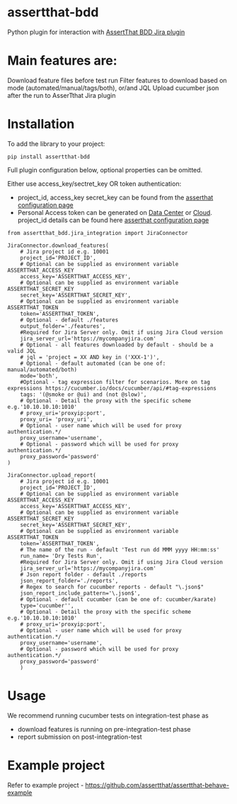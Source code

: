 # assertthat-bdd 
Python plugin for interaction with [AssertThat BDD Jira plugin](https://marketplace.atlassian.com/1219033)

# Main features are:

Download feature files before test run
Filter features to download based on mode (automated/manual/tags/both), or/and JQL
Upload cucumber json after the run to AsserTthat Jira plugin

# Installation
To add the library to your project:

```pip install assertthat-bdd```

Full plugin configuration below, optional properties can be omitted.  

Either use access_key/sectret_key OR token authentication:
- project_id, access_key secret_key can be found from the  [asserthat configuration page](https://assertthat.atlassian.net/wiki/spaces/ABTM/pages/725385217/Configuration)
- Personal Access token can be generated on [Data Center](https://confluence.atlassian.com/enterprise/using-personal-access-tokens-1026032365.html) or [Cloud](https://id.atlassian.com/manage-profile/security/api-tokens).  project_id details can be found here [asserthat configuration page](https://assertthat.atlassian.net/wiki/spaces/ABTM/pages/725385217/Configuration)

```
from assertthat_bdd.jira_integration import JiraConnector

JiraConnector.download_features(
    # Jira project id e.g. 10001
    project_id='PROJECT_ID',
    # Optional can be supplied as environment variable ASSERTTHAT_ACCESS_KEY
    access_key='ASSERTTHAT_ACCESS_KEY',
    # Optional can be supplied as environment variable ASSERTTHAT_SECRET_KEY
    secret_key='ASSERTTHAT_SECRET_KEY',
    # Optional can be supplied as environment variable ASSERTTHAT_TOKEN
    token='ASSERTTHAT_TOKEN',
    # Optional - default ./features
    output_folder='./features',
    #Required for Jira Server only. Omit if using Jira Cloud version
    jira_server_url='https://mycompanyjira.com'
    # Optional - all features downloaded by default - should be a valid JQL
    # jql = 'project = XX AND key in ('XXX-1')',
    # Optional - default automated (can be one of: manual/automated/both)
    mode='both',
    #Optional - tag expression filter for scenarios. More on tag expressions https://cucumber.io/docs/cucumber/api/#tag-expressions
    tags: '(@smoke or @ui) and (not @slow)',
    # Optional - Detail the proxy with the specific scheme e.g.'10.10.10.10:1010'
    # proxy_uri='proxyip:port',
    proxy_uri= 'proxy_uri',
    # Optional - user name which will be used for proxy authentication.*/
    proxy_username='username',
    # Optional - password which will be used for proxy authentication.*/
    proxy_password='password'
)

JiraConnector.upload_report(
    # Jira project id e.g. 10001
    project_id='PROJECT_ID',
    # Optional can be supplied as environment variable ASSERTTHAT_ACCESS_KEY
    access_key='ASSERTTHAT_ACCESS_KEY',
    # Optional can be supplied as environment variable ASSERTTHAT_SECRET_KEY
    secret_key='ASSERTTHAT_SECRET_KEY',
    # Optional can be supplied as environment variable ASSERTTHAT_TOKEN
    token='ASSERTTHAT_TOKEN',
    # The name of the run - default 'Test run dd MMM yyyy HH:mm:ss'
    run_name= 'Dry Tests Run',
    #Required for Jira Server only. Omit if using Jira Cloud version
    jira_server_url='https://mycompanyjira.com'
    # Json report folder - default ./reports
    json_report_folder='./reports',
    # Regex to search for cucumber reports - default "\.json$"
    json_report_include_pattern='\.json$',
    # Optional - default cucumber (can be one of: cucumber/karate)
    type='cucumber'',
    # Optional - Detail the proxy with the specific scheme e.g.'10.10.10.10:1010'
    # proxy_uri='proxyip:port',
    # Optional - user name which will be used for proxy authentication.*/
    proxy_username='username',
    # Optional - password which will be used for proxy authentication.*/
    proxy_password='password'
    )
```

# Usage
We recommend running cucumber tests on integration-test phase as

- download features is running on pre-integration-test phase
- report submission on post-integration-test

# Example project
Refer to example project - https://github.com/assertthat/assertthat-behave-example
